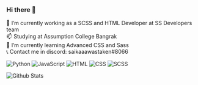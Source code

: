 ### Hi there 👋 </br>
🔭 I’m currently working as a SCSS and HTML Developer at SS Developers team</br>
📫 Studying at Assumption College Bangrak </br>
🌱 I’m currently learning Advanced CSS and Sass </br>
📞 Contact me in discord: saikaaawastaken#8066 </br>

![Python](https://img.shields.io/badge/-Python-yellow?style=flat-square&logo=Python) ![JavaScript](https://img.shields.io/badge/-Javascript-white?style=flat-square&logo=Javascript) ![HTML](https://img.shields.io/badge/-HTML-orange?style=flat-square&logo=html5) ![CSS](https://img.shields.io/badge/-CSS-blue?style=flat-square&logo=css3) ![SCSS](https://img.shields.io/badge/-SCSS-pink?style=flat-square&logo=sass)

![Github Stats](https://github-readme-stats.vercel.app/api?username=Jiraties&count_private=true&show_icons=true&include_all_commits=true&theme=dark)
<!--
**Jiraties/Jiraties** is a ✨ _special_ ✨ repository because its `README.md` (this file) appears on your GitHub profile.

Here are some ideas to get you started:

- 🔭 I’m currently working on ...
- 🌱 I’m currently learning ...
- 👯 I’m looking to collaborate on ...
- 🤔 I’m looking for help with ...
- 💬 Ask me about ...
- 📫 How to reach me: ...
- 😄 Pronouns: ...
- ⚡ Fun fact: ...
-->

